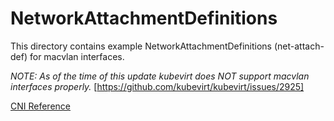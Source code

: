 # NetworkAttachmentDefinitions

This directory contains example NetworkAttachmentDefinitions (net-attach-def) for macvlan interfaces.

*NOTE: As of the time of this update kubevirt does NOT support macvlan interfaces properly.*
[https://github.com/kubevirt/kubevirt/issues/2925]


[CNI Reference](https://www.cni.dev/plugins/current/)
